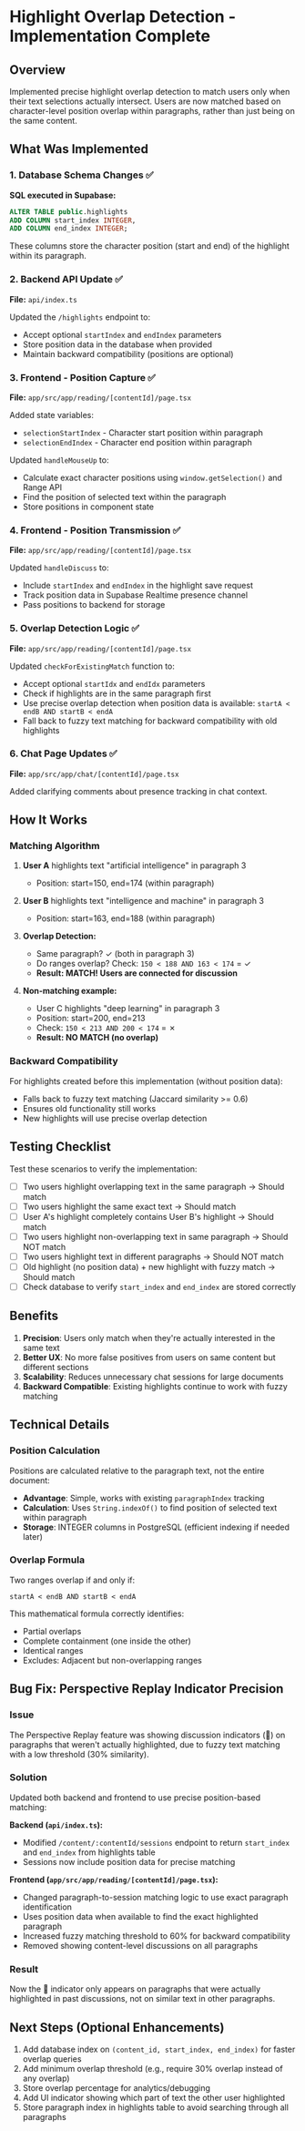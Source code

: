 # Highlight Overlap Detection - Implementation Complete

## Overview

Implemented precise highlight overlap detection to match users only when their text selections actually intersect. Users are now matched based on character-level position overlap within paragraphs, rather than just being on the same content.

## What Was Implemented

### 1. Database Schema Changes ✅

**SQL executed in Supabase:**
```sql
ALTER TABLE public.highlights
ADD COLUMN start_index INTEGER,
ADD COLUMN end_index INTEGER;
```

These columns store the character position (start and end) of the highlight within its paragraph.

### 2. Backend API Update ✅

**File:** `api/index.ts`

Updated the `/highlights` endpoint to:
- Accept optional `startIndex` and `endIndex` parameters
- Store position data in the database when provided
- Maintain backward compatibility (positions are optional)

### 3. Frontend - Position Capture ✅

**File:** `app/src/app/reading/[contentId]/page.tsx`

Added state variables:
- `selectionStartIndex` - Character start position within paragraph
- `selectionEndIndex` - Character end position within paragraph

Updated `handleMouseUp` to:
- Calculate exact character positions using `window.getSelection()` and Range API
- Find the position of selected text within the paragraph
- Store positions in component state

### 4. Frontend - Position Transmission ✅

**File:** `app/src/app/reading/[contentId]/page.tsx`

Updated `handleDiscuss` to:
- Include `startIndex` and `endIndex` in the highlight save request
- Track position data in Supabase Realtime presence channel
- Pass positions to backend for storage

### 5. Overlap Detection Logic ✅

**File:** `app/src/app/reading/[contentId]/page.tsx`

Updated `checkForExistingMatch` function to:
- Accept optional `startIdx` and `endIdx` parameters
- Check if highlights are in the same paragraph first
- Use precise overlap detection when position data is available: `startA < endB AND startB < endA`
- Fall back to fuzzy text matching for backward compatibility with old highlights

### 6. Chat Page Updates ✅

**File:** `app/src/app/chat/[contentId]/page.tsx`

Added clarifying comments about presence tracking in chat context.

## How It Works

### Matching Algorithm

1. **User A** highlights text "artificial intelligence" in paragraph 3
   - Position: start=150, end=174 (within paragraph)
   
2. **User B** highlights text "intelligence and machine" in paragraph 3
   - Position: start=163, end=188 (within paragraph)

3. **Overlap Detection:**
   - Same paragraph? ✓ (both in paragraph 3)
   - Do ranges overlap? Check: `150 < 188 AND 163 < 174` = ✓
   - **Result: MATCH! Users are connected for discussion**

4. **Non-matching example:**
   - User C highlights "deep learning" in paragraph 3
   - Position: start=200, end=213
   - Check: `150 < 213 AND 200 < 174` = ✗
   - **Result: NO MATCH (no overlap)**

### Backward Compatibility

For highlights created before this implementation (without position data):
- Falls back to fuzzy text matching (Jaccard similarity >= 0.6)
- Ensures old functionality still works
- New highlights will use precise overlap detection

## Testing Checklist

Test these scenarios to verify the implementation:

- [ ] Two users highlight overlapping text in the same paragraph → Should match
- [ ] Two users highlight the same exact text → Should match
- [ ] User A's highlight completely contains User B's highlight → Should match
- [ ] Two users highlight non-overlapping text in same paragraph → Should NOT match
- [ ] Two users highlight text in different paragraphs → Should NOT match
- [ ] Old highlight (no position data) + new highlight with fuzzy match → Should match
- [ ] Check database to verify `start_index` and `end_index` are stored correctly

## Benefits

1. **Precision**: Users only match when they're actually interested in the same text
2. **Better UX**: No more false positives from users on same content but different sections
3. **Scalability**: Reduces unnecessary chat sessions for large documents
4. **Backward Compatible**: Existing highlights continue to work with fuzzy matching

## Technical Details

### Position Calculation

Positions are calculated relative to the paragraph text, not the entire document:
- **Advantage**: Simple, works with existing `paragraphIndex` tracking
- **Calculation**: Uses `String.indexOf()` to find position of selected text within paragraph
- **Storage**: INTEGER columns in PostgreSQL (efficient indexing if needed later)

### Overlap Formula

Two ranges overlap if and only if:
```
startA < endB AND startB < endA
```

This mathematical formula correctly identifies:
- Partial overlaps
- Complete containment (one inside the other)
- Identical ranges
- Excludes: Adjacent but non-overlapping ranges

## Bug Fix: Perspective Replay Indicator Precision

### Issue
The Perspective Replay feature was showing discussion indicators (💬) on paragraphs that weren't actually highlighted, due to fuzzy text matching with a low threshold (30% similarity).

### Solution
Updated both backend and frontend to use precise position-based matching:

**Backend (`api/index.ts`):**
- Modified `/content/:contentId/sessions` endpoint to return `start_index` and `end_index` from highlights table
- Sessions now include position data for precise matching

**Frontend (`app/src/app/reading/[contentId]/page.tsx`):**
- Changed paragraph-to-session matching logic to use exact paragraph identification
- Uses position data when available to find the exact highlighted paragraph
- Increased fuzzy matching threshold to 60% for backward compatibility
- Removed showing content-level discussions on all paragraphs

### Result
Now the 💬 indicator only appears on paragraphs that were actually highlighted in past discussions, not on similar text in other paragraphs.

## Next Steps (Optional Enhancements)

1. Add database index on `(content_id, start_index, end_index)` for faster overlap queries
2. Add minimum overlap threshold (e.g., require 30% overlap instead of any overlap)
3. Store overlap percentage for analytics/debugging
4. Add UI indicator showing which part of text the other user highlighted
5. Store paragraph index in highlights table to avoid searching through all paragraphs

